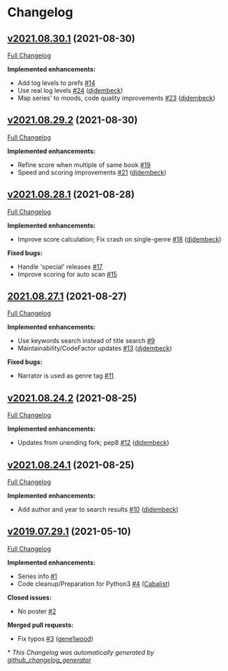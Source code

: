# Changelog

## [v2021.08.30.1](https://github.com/seanap/Audiobooks.bundle/tree/v2021.08.30.1) (2021-08-30)

[Full Changelog](https://github.com/seanap/Audiobooks.bundle/compare/v2021.08.29.2...v2021.08.30.1)

**Implemented enhancements:**

- Add log levels to prefs [\#14](https://github.com/seanap/Audiobooks.bundle/issues/14)
- Use real log levels [\#24](https://github.com/seanap/Audiobooks.bundle/pull/24) ([djdembeck](https://github.com/djdembeck))
- Map series' to moods, code quality improvements [\#23](https://github.com/seanap/Audiobooks.bundle/pull/23) ([djdembeck](https://github.com/djdembeck))

## [v2021.08.29.2](https://github.com/seanap/Audiobooks.bundle/tree/v2021.08.29.2) (2021-08-30)

[Full Changelog](https://github.com/seanap/Audiobooks.bundle/compare/v2021.08.28.1...v2021.08.29.2)

**Implemented enhancements:**

- Refine score when multiple of same book [\#19](https://github.com/seanap/Audiobooks.bundle/issues/19)
- Speed and scoring improvements [\#21](https://github.com/seanap/Audiobooks.bundle/pull/21) ([djdembeck](https://github.com/djdembeck))

## [v2021.08.28.1](https://github.com/seanap/Audiobooks.bundle/tree/v2021.08.28.1) (2021-08-28)

[Full Changelog](https://github.com/seanap/Audiobooks.bundle/compare/2021.08.27.1...v2021.08.28.1)

**Implemented enhancements:**

- Improve score calculation; Fix crash on single-genre [\#18](https://github.com/seanap/Audiobooks.bundle/pull/18) ([djdembeck](https://github.com/djdembeck))

**Fixed bugs:**

- Handle 'special' releases [\#17](https://github.com/seanap/Audiobooks.bundle/issues/17)
- Improve scoring for auto scan [\#15](https://github.com/seanap/Audiobooks.bundle/issues/15)

## [2021.08.27.1](https://github.com/seanap/Audiobooks.bundle/tree/2021.08.27.1) (2021-08-27)

[Full Changelog](https://github.com/seanap/Audiobooks.bundle/compare/v2021.08.24.2...2021.08.27.1)

**Implemented enhancements:**

- Use keywords search instead of title search [\#9](https://github.com/seanap/Audiobooks.bundle/issues/9)
- Maintainability/CodeFactor updates [\#13](https://github.com/seanap/Audiobooks.bundle/pull/13) ([djdembeck](https://github.com/djdembeck))

**Fixed bugs:**

- Narrator is used as genre tag [\#11](https://github.com/seanap/Audiobooks.bundle/issues/11)

## [v2021.08.24.2](https://github.com/seanap/Audiobooks.bundle/tree/v2021.08.24.2) (2021-08-25)

[Full Changelog](https://github.com/seanap/Audiobooks.bundle/compare/v2021.08.24.1...v2021.08.24.2)

**Implemented enhancements:**

- Updates from unending fork; pep8 [\#12](https://github.com/seanap/Audiobooks.bundle/pull/12) ([djdembeck](https://github.com/djdembeck))

## [v2021.08.24.1](https://github.com/seanap/Audiobooks.bundle/tree/v2021.08.24.1) (2021-08-25)

[Full Changelog](https://github.com/seanap/Audiobooks.bundle/compare/v2019.07.29.1...v2021.08.24.1)

**Implemented enhancements:**

- Add author and year to search results [\#10](https://github.com/seanap/Audiobooks.bundle/pull/10) ([djdembeck](https://github.com/djdembeck))

## [v2019.07.29.1](https://github.com/seanap/Audiobooks.bundle/tree/v2019.07.29.1) (2021-05-10)

[Full Changelog](https://github.com/seanap/Audiobooks.bundle/compare/dfb7a67fe342ef85aa8b8866125bc00570a5e53a...v2019.07.29.1)

**Implemented enhancements:**

- Series info [\#1](https://github.com/seanap/Audiobooks.bundle/issues/1)
- Code cleanup/Preparation for Python3 [\#4](https://github.com/seanap/Audiobooks.bundle/pull/4) ([Cabalist](https://github.com/Cabalist))

**Closed issues:**

- No poster [\#2](https://github.com/seanap/Audiobooks.bundle/issues/2)

**Merged pull requests:**

- Fix typos [\#3](https://github.com/seanap/Audiobooks.bundle/pull/3) ([gene1wood](https://github.com/gene1wood))



\* *This Changelog was automatically generated by [github_changelog_generator](https://github.com/github-changelog-generator/github-changelog-generator)*
